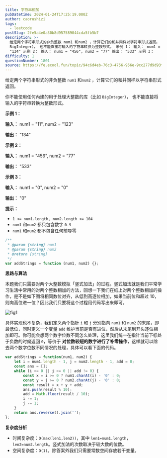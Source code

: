 ```yaml
---
title: 字符串相加
pubDatetime: 2024-01-24T17:25:19.000Z
author: caorushizi
tags:
  - leetcode
postSlug: 2fe5a4e0a30b8d957589044cda5fb5b7
description: >-
  给定两个字符串形式的非负整数 num1 和num2 ，计算它们的和并同样以字符串形式返回。 你不能使用任何內建的用于处理大整数的库（比如
  BigInteger）， 也不能直接将输入的字符串转换为整数形式。 示例 1： 输入： num1 = "11", num2 = "123" 输出：
  "134" 示例 2： 输入： num1 = "456", num2 = "77" 输出： "533" 示例 3：
difficulty: 1
questionNumber: 1801
source: https://fe.ecool.fun/topic/94c6d4eb-76c3-4756-956e-9cc277d9d93f
---
```


给定两个字符串形式的非负整数 `num1` 和`num2` ，计算它们的和并同样以字符串形式返回。

你不能使用任何內建的用于处理大整数的库（比如 `BigInteger`）， 也不能直接将输入的字符串转换为整数形式。

**示例 1：**

**输入：** num1 = "11", num2 = "123"

**输出：** "134"

**示例 2：**

**输入：** num1 = "456", num2 = "77"

**输出：** "533"

**示例 3：**

**输入：** num1 = "0", num2 = "0"

**输出：** "0"

**提示：**

- `1 <= num1.length, num2.length <= 104`
- `num1` 和`num2` 都只包含数字 `0-9`
- `num1` 和`num2` 都不包含任何前导零

```js
/**
 * @param {string} num1
 * @param {string} num2
 * @return {string}
 */
var addStrings = function (num1, num2) {};
```

**思路与算法**

本题我们只需要对两个大整数模拟「竖式加法」的过程。竖式加法就是我们平常学习生活中常用的对两个整数相加的方法，回想一下我们在纸上对两个整数相加的操作，是不是如下图将相同数位对齐，从低到高逐位相加，如果当前位和超过 $10$，则向高位进一位？因此我们只要将这个过程用代码写出来即可。

![fig1](https://static.ecool.fun//article/eb044344-8910-4cc7-918a-28e8dab4061d.png)

具体实现也不复杂，我们定义两个指针 `i` 和 `j` 分别指向 `num1` 和 `num2` 的末尾，即最低位，同时定义一个变量 `add` 维护当前是否有进位，然后从末尾到开头逐位相加即可。你可能会想两个数字位数不同怎么处理，这里我们统一在指针当前下标处于负数的时候返回 `0`，等价于 **对位数较短的数字进行了补零操作**，这样就可以除去两个数字位数不同情况的处理，具体可以看下面的代码。

```JavaScript
var addStrings = function(num1, num2) {
    let i = num1.length - 1, j = num2.length - 1, add = 0;
    const ans = [];
    while (i >= 0 || j >= 0 || add != 0) {
        const x = i >= 0 ? num1.charAt(i) - '0' : 0;
        const y = j >= 0 ? num2.charAt(j) - '0' : 0;
        const result = x + y + add;
        ans.push(result % 10);
        add = Math.floor(result / 10);
        i -= 1;
        j -= 1;
    }
    return ans.reverse().join('');
};
```

**复杂度分析**

- 时间复杂度：`O(max(len1,len2))`，其中 `len1=num1.length`，`len2=num2.length`。竖式加法的次数取决于较大数的位数。
- 空间复杂度：`O(1)`。除答案外我们只需要常数空间存放若干变量。
